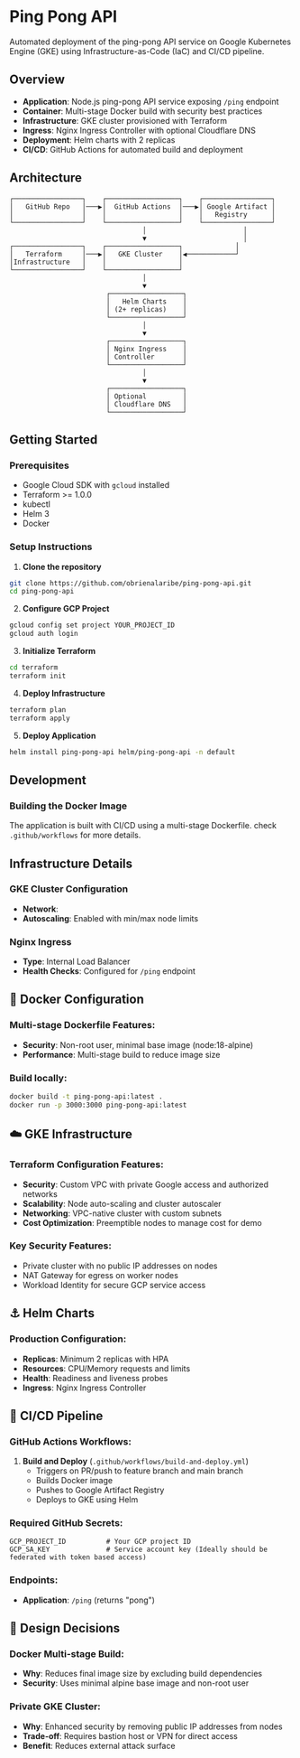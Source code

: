 # Ping Pong API

Automated deployment of the ping-pong API service on Google Kubernetes Engine (GKE) using Infrastructure-as-Code (IaC) and CI/CD pipeline.

## Overview

- **Application**: Node.js ping-pong API service exposing `/ping` endpoint
- **Container**: Multi-stage Docker build with security best practices
- **Infrastructure**: GKE cluster provisioned with Terraform
- **Ingress**: Nginx Ingress Controller with optional Cloudflare DNS
- **Deployment**: Helm charts with 2 replicas
- **CI/CD**: GitHub Actions for automated build and deployment

## Architecture

```
┌─────────────────┐    ┌──────────────────┐    ┌─────────────────┐
│   GitHub Repo   │───▶│  GitHub Actions  │───▶│ Google Artifact │
│                 │    │                  │    │   Registry      │
└─────────────────┘    └──────────────────┘    └─────────────────┘
                                 │                        │
                                 ▼                        │
┌─────────────────┐    ┌──────────────────┐             │
│   Terraform     │───▶│   GKE Cluster    │◀────────────┘
│Infrastructure   │    │                  │
└─────────────────┘    └──────────────────┘
                                 │
                                 ▼
                        ┌──────────────────┐
                        │   Helm Charts    │
                        │ (2+ replicas)    │
                        └──────────────────┘
                                 │
                                 ▼
                        ┌──────────────────┐
                        │ Nginx Ingress    │
                        │ Controller       │
                        └──────────────────┘
                                 │
                                 ▼
                        ┌──────────────────┐
                        │ Optional         │
                        │ Cloudflare DNS   │
                        └──────────────────┘
```

## Getting Started

### Prerequisites

- Google Cloud SDK with `gcloud` installed
- Terraform >= 1.0.0
- kubectl
- Helm 3
- Docker

### Setup Instructions

1. **Clone the repository**
```bash
git clone https://github.com/obrienalaribe/ping-pong-api.git
cd ping-pong-api
```

2. **Configure GCP Project**
```bash
gcloud config set project YOUR_PROJECT_ID
gcloud auth login
```

3. **Initialize Terraform**
```bash
cd terraform
terraform init
```

4. **Deploy Infrastructure**
```bash
terraform plan
terraform apply
```

5. **Deploy Application**
```bash
helm install ping-pong-api helm/ping-pong-api -n default
```


## Development

### Building the Docker Image

The application is built with CI/CD using a multi-stage Dockerfile. check `.github/workflows` for more details.

## Infrastructure Details

### GKE Cluster Configuration

- **Network**: 
- **Autoscaling**: Enabled with min/max node limits

### Nginx Ingress

- **Type**: Internal Load Balancer
- **Health Checks**: Configured for `/ping` endpoint


## 🐳 Docker Configuration

### Multi-stage Dockerfile Features:
- **Security**: Non-root user, minimal base image (node:18-alpine)
- **Performance**: Multi-stage build to reduce image size

### Build locally:
```bash
docker build -t ping-pong-api:latest .
docker run -p 3000:3000 ping-pong-api:latest
```

## ☁️ GKE Infrastructure

### Terraform Configuration Features:
- **Security**: Custom VPC with private Google access and authorized networks
- **Scalability**: Node auto-scaling and cluster autoscaler
- **Networking**: VPC-native cluster with custom subnets
- **Cost Optimization**: Preemptible nodes to manage cost for demo

### Key Security Features:
- Private cluster with no public IP addresses on nodes
- NAT Gateway for egress on worker nodes
- Workload Identity for secure GCP service access

## ⚓ Helm Charts

### Production Configuration:
- **Replicas**: Minimum 2 replicas with HPA
- **Resources**: CPU/Memory requests and limits
- **Health**: Readiness and liveness probes
- **Ingress**: Nginx Ingress Controller

## 🔄 CI/CD Pipeline

### GitHub Actions Workflows:

1. **Build and Deploy** (`.github/workflows/build-and-deploy.yml`)
   - Triggers on PR/push to feature branch and main branch
   - Builds Docker image
   - Pushes to Google Artifact Registry
   - Deploys to GKE using Helm


### Required GitHub Secrets:
```
GCP_PROJECT_ID          # Your GCP project ID
GCP_SA_KEY              # Service account key (Ideally should be federated with token based access)
```

### Endpoints:
- **Application**: `/ping` (returns "pong")


## 📝 Design Decisions

### Docker Multi-stage Build:
- **Why**: Reduces final image size by excluding build dependencies
- **Security**: Uses minimal alpine base image and non-root user

### Private GKE Cluster:
- **Why**: Enhanced security by removing public IP addresses from nodes
- **Trade-off**: Requires bastion host or VPN for direct access
- **Benefit**: Reduces external attack surface